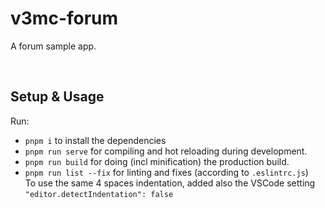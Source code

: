 # v3mc-forum

A forum sample app.

<br/>

## Setup & Usage

Run: 

- `pnpm i` to install the dependencies
- `pnpm run serve` for compiling and hot reloading during development.
- `pnpm run build` for doing (incl minification) the production build.
- `pnpm run list --fix` for linting and fixes (according to `.eslintrc.js`)<br/>
  To use the same 4 spaces indentation, added also the VSCode setting `"editor.detectIndentation": false`
  
<br/>

